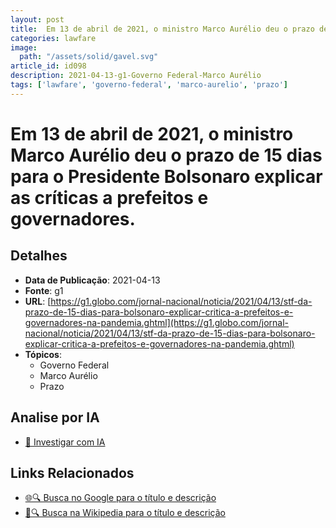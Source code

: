 ```yaml
---
layout: post
title:  Em 13 de abril de 2021, o ministro Marco Aurélio deu o prazo de 15 dias para o Presidente Bolsonaro explicar as críticas a prefeitos e governadores.
categories: lawfare
image: 
  path: "/assets/solid/gavel.svg"
article_id: id098
description: 2021-04-13-g1-Governo Federal-Marco Aurélio
tags: ['lawfare', 'governo-federal', 'marco-aurelio', 'prazo']
---
```


# Em 13 de abril de 2021, o ministro Marco Aurélio deu o prazo de 15 dias para o Presidente Bolsonaro explicar as críticas a prefeitos e governadores.

## Detalhes
- **Data de Publicação**: 2021-04-13
- **Fonte**: g1
- **URL**: [https://g1.globo.com/jornal-nacional/noticia/2021/04/13/stf-da-prazo-de-15-dias-para-bolsonaro-explicar-critica-a-prefeitos-e-governadores-na-pandemia.ghtml](https://g1.globo.com/jornal-nacional/noticia/2021/04/13/stf-da-prazo-de-15-dias-para-bolsonaro-explicar-critica-a-prefeitos-e-governadores-na-pandemia.ghtml)
- **Tópicos**:
  - Governo Federal
  - Marco Aurélio
  - Prazo

## Analise por IA
- [🤖 Investigar com IA](https://www.perplexity.ai/search?q=%22not%C3%ADcia%20artigo%20Brasil%22%20Em%2013%20de%20abril%20de%202021%2C%20o%20ministro%20Marco%20Aur%C3%A9lio%20deu%20o%20prazo%20de%2015%20dias%20para%20o%20Presidente%20Bolsonaro%20explicar%20as%20cr%C3%ADticas%20a%20prefeitos%20e%20governadores.%20g1%202021-04-13)

## Links Relacionados
- [🌐🔍 Busca no Google para o título e descrição](https://www.google.com/search?q=%22not%C3%ADcia%20artigo%20Brasil%22%20Em%2013%20de%20abril%20de%202021%2C%20o%20ministro%20Marco%20Aur%C3%A9lio%20deu%20o%20prazo%20de%2015%20dias%20para%20o%20Presidente%20Bolsonaro%20explicar%20as%20cr%C3%ADticas%20a%20prefeitos%20e%20governadores.%20g1%202021-04-13)
- [📖🔍 Busca na Wikipedia para o título e descrição](https://pt.wikipedia.org/w/index.php?search=%22not%C3%ADcia%20artigo%20Brasil%22%20Em%2013%20de%20abril%20de%202021%2C%20o%20ministro%20Marco%20Aur%C3%A9lio%20deu%20o%20prazo%20de%2015%20dias%20para%20o%20Presidente%20Bolsonaro%20explicar%20as%20cr%C3%ADticas%20a%20prefeitos%20e%20governadores.%20g1%202021-04-13)

